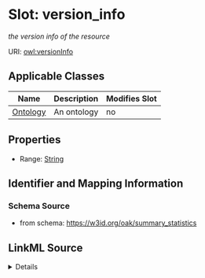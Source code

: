 # Slot: version_info


_the version info of the resource_



URI: [owl:versionInfo](http://www.w3.org/2002/07/owl#versionInfo)



<!-- no inheritance hierarchy -->




## Applicable Classes

| Name | Description | Modifies Slot |
| --- | --- | --- |
[Ontology](Ontology.md) | An ontology |  no  |







## Properties

* Range: [String](String.md)





## Identifier and Mapping Information







### Schema Source


* from schema: https://w3id.org/oak/summary_statistics




## LinkML Source

<details>
```yaml
name: version_info
description: the version info of the resource
from_schema: https://w3id.org/oak/summary_statistics
rank: 1000
slot_uri: owl:versionInfo
alias: version_info
owner: Ontology
domain_of:
- Ontology
range: string

```
</details>